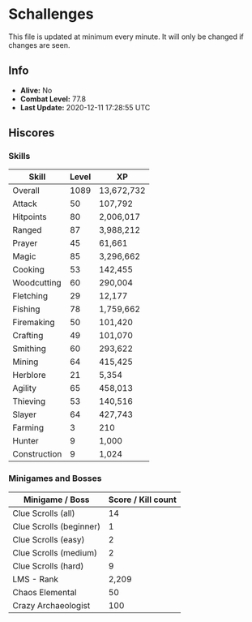 # Schallenges

This file is updated at minimum every minute. It will only be changed if changes are seen.

## Info

 - **Alive:** No
 - **Combat Level:** 77.8
 - **Last Update:** 2020-12-11 17:28:55 UTC

## Hiscores

### Skills

| Skill | Level | XP |
|--|--|--|
| Overall | 1089 | 13,672,732 |
| Attack | 50 | 107,792 |
| Hitpoints | 80 | 2,006,017 |
| Ranged | 87 | 3,988,212 |
| Prayer | 45 | 61,661 |
| Magic | 85 | 3,296,662 |
| Cooking | 53 | 142,455 |
| Woodcutting | 60 | 290,004 |
| Fletching | 29 | 12,177 |
| Fishing | 78 | 1,759,662 |
| Firemaking | 50 | 101,420 |
| Crafting | 49 | 101,070 |
| Smithing | 60 | 293,622 |
| Mining | 64 | 415,425 |
| Herblore | 21 | 5,354 |
| Agility | 65 | 458,013 |
| Thieving | 53 | 140,516 |
| Slayer | 64 | 427,743 |
| Farming | 3 | 210 |
| Hunter | 9 | 1,000 |
| Construction | 9 | 1,024 |

### Minigames and Bosses

| Minigame / Boss | Score / Kill count |
|--|--|
| Clue Scrolls (all) | 14 |
| Clue Scrolls (beginner) | 1 |
| Clue Scrolls (easy) | 2 |
| Clue Scrolls (medium) | 2 |
| Clue Scrolls (hard) | 9 |
| LMS - Rank | 2,209 |
| Chaos Elemental | 50 |
| Crazy Archaeologist | 100 |
